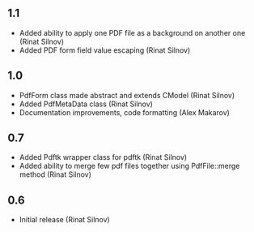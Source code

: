 1.1
---

- Added ability to apply one PDF file as a background on another one (Rinat Silnov)
- Added PDF form field value escaping (Rinat Silnov)

1.0
---

- PdfForm class made abstract and extends CModel (Rinat Silnov)
- Added PdfMetaData class (Rinat Silnov)
- Documentation improvements, code formatting (Alex Makarov)

0.7
---

- Added Pdftk wrapper class for pdftk (Rinat Silnov)
- Added ability to merge few pdf files together using PdfFile::merge method (Rinat Silnov)

0.6
---

- Initial release (Rinat Silnov)
